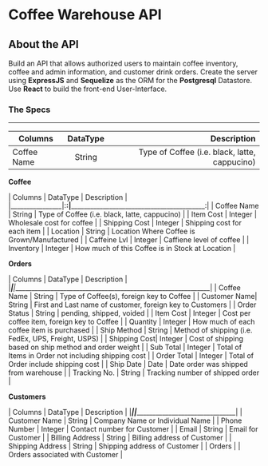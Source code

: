 # Coffee Warehouse API

**About the API**
---

Build an API that allows authorized users to maintain coffee inventory, coffee and admin information, and customer drink orders. Create the server using **ExpressJS** and **Sequelize** as the ORM for the **Postgresql** Datastore. Use **React** to build the front-end User-Interface.

### The Specs
---

|  Columns    | DataType      | Description                                   |
|-------------|:-------------:|----------------------------------------------:|
| Coffee Name |  String       | Type of Coffee (i.e. black, latte, cappucino) |

**Coffee**

|	 Columns  	   |		DataType	  |	 Description	 																	  			|
|________________|:______________:|________________________________________________________:|
|	 Coffee Name   |		String		  |	 Type of Coffee (i.e. black, latte, cappucino)		 			|
|	 Item Cost	   |		Integer		  |	 Wholesale cost for coffee													    |
|  Shipping Cost |	  Integer		  |	 Shipping cost for each item														|
|	 Location 	   |		String		  |	 Location Where Coffee is Grown/Manufactured		  			|
|	 Caffeine Lvl  |	  Integer		  |	 Caffiene level of coffee																|
|  Inventory 	   |    Integer	    |	 How much of this Coffee is in Stock at Location				|

**Orders**

|  Columns			|		DataType	 |	 Description																								|
|_______________|______________|______________________________________________________________|
|	 Coffee Name	|		String		 |	 Type of Coffee(s), foreign key to Coffee										|
|  Customer Name|		String		 |	 First and Last name of customer, foreign key to Customers	|
|	 Order Status |	  String		 |	 pending, shipped, voided																		|
|	 Item Cost		|	  Integer		 |	 Cost per coffee item, foreign key to Coffee								|
|	 Quantity	    |		Integer		 |	 How much of each coffee item is purchased									|
|	 Ship Method	|	  String		 |	 Method of shipping (i.e. FedEx, UPS, Freight, USPS)				|
|	 Shipping Cost|	  Integer	   |	 Cost of shipping based on ship method and order weight			|
|	 Sub Total	  |	  Integer	   |	 Total of Items in Order not including shipping cost				|
|	 Order Total	|	  Integer	   |	 Total of Order include shipping cost												|
|  Ship Date	  |		Date		   |	 Date order was shipped from warehouse											|
|	 Tracking No. |	  String	   |	 Tracking number of shipped order														|

**Customers**

|	 Columns			  	 |		DataType	 |	 Description											|
|____________________|_______________|____________________________________|
|	 Customer Name  	 |   String		   |	 Company Name or Individual Name	|
|  Phone Number   	 |	  Integer		 |	 Contact number for Customer			|
|	 Email				  	 |	  String		 |	 Email for Customer								|
|	 Billing Address	 |		String		 |	 Billing address of Customer			|
|	 Shipping Address	 |		String		 |	 Shipping address of Customer			|
|	 Orders					   |   						 |	 Orders associated with Customer	|




